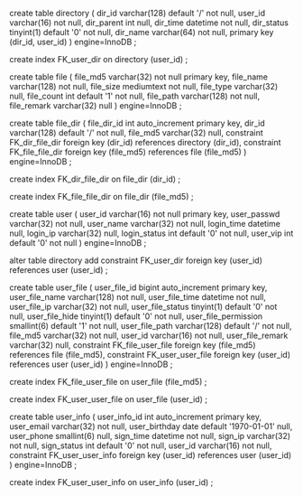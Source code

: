 create table directory
(
	dir_id varchar(128) default '/' not null,
	user_id varchar(16) not null,
	dir_parent int null,
	dir_time datetime not null,
	dir_status tinyint(1) default '0' not null,
	dir_name varchar(64) not null,
	primary key (dir_id, user_id)
)
engine=InnoDB
;

create index FK_user_dir
	on directory (user_id)
;

create table file
(
	file_md5 varchar(32) not null
		primary key,
	file_name varchar(128) not null,
	file_size mediumtext not null,
	file_type varchar(32) null,
	file_count int default '1' not null,
	file_path varchar(128) not null,
	file_remark varchar(32) null
)
engine=InnoDB
;

create table file_dir
(
	file_dir_id int auto_increment
		primary key,
	dir_id varchar(128) default '/' not null,
	file_md5 varchar(32) null,
	constraint FK_dir_file_dir
		foreign key (dir_id) references directory (dir_id),
	constraint FK_file_file_dir
		foreign key (file_md5) references file (file_md5)
)
engine=InnoDB
;

create index FK_dir_file_dir
	on file_dir (dir_id)
;

create index FK_file_file_dir
	on file_dir (file_md5)
;

create table user
(
	user_id varchar(16) not null
		primary key,
	user_passwd varchar(32) not null,
	user_name varchar(32) not null,
	login_time datetime null,
	login_ip varchar(32) null,
	login_status int default '0' not null,
	user_vip int default '0' not null
)
engine=InnoDB
;

alter table directory
	add constraint FK_user_dir
		foreign key (user_id) references user (user_id)
;

create table user_file
(
	user_file_id bigint auto_increment
		primary key,
	user_file_name varchar(128) not null,
	user_file_time datetime not null,
	user_file_ip varchar(32) not null,
	user_file_status tinyint(1) default '0' not null,
	user_file_hide tinyint(1) default '0' not null,
	user_file_permission smallint(6) default '1' not null,
	user_file_path varchar(128) default '/' not null,
	file_md5 varchar(32) not null,
	user_id varchar(16) not null,
	user_file_remark varchar(32) null,
	constraint FK_file_user_file
		foreign key (file_md5) references file (file_md5),
	constraint FK_user_user_file
		foreign key (user_id) references user (user_id)
)
engine=InnoDB
;

create index FK_file_user_file
	on user_file (file_md5)
;

create index FK_user_user_file
	on user_file (user_id)
;

create table user_info
(
	user_info_id int auto_increment
		primary key,
	user_email varchar(32) not null,
	user_birthday date default '1970-01-01' null,
	user_phone smallint(6) null,
	sign_time datetime not null,
	sign_ip varchar(32) not null,
	sign_status int default '0' not null,
	user_id varchar(16) not null,
	constraint FK_user_user_info
		foreign key (user_id) references user (user_id)
)
engine=InnoDB
;

create index FK_user_user_info
	on user_info (user_id)
;

